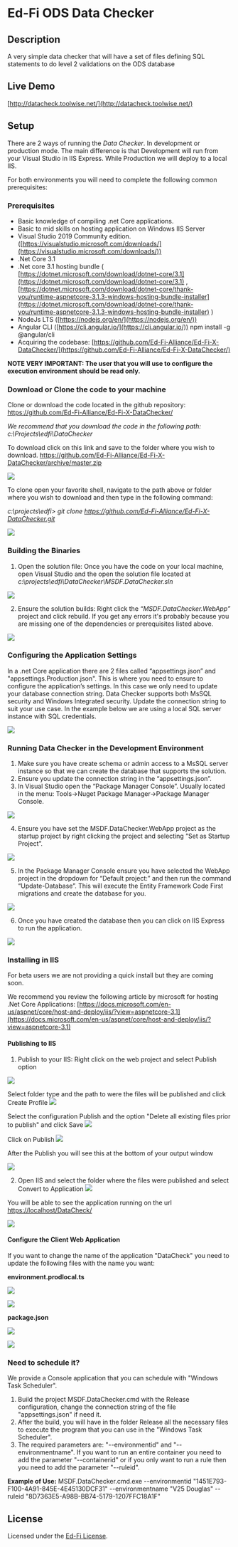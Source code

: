 ﻿Ed-Fi ODS Data Checker
============

Description
------------
A very simple data checker that will have a set of files defining SQL statements to do level 2 validations on the ODS database

Live Demo
------------

[http://datacheck.toolwise.net/](http://datacheck.toolwise.net/)

Setup
------------

There are 2 ways of running the *Data Checker*. In development or production mode. The main difference is that Development will run from your Visual Studio in IIS Express. While Production we will deploy to a local IIS.

For both environments you will need to complete the following common prerequisites:

### Prerequisites ###

* Basic knowledge of compiling .net Core applications.  
* Basic to mid skills on hosting application on Windows IIS Server
* Visual Studio 2019 Community edition. ([https://visualstudio.microsoft.com/downloads/](https://visualstudio.microsoft.com/downloads/))
* .Net Core 3.1
* .Net core 3.1 hosting bundle ( [https://dotnet.microsoft.com/download/dotnet-core/3.1](https://dotnet.microsoft.com/download/dotnet-core/3.1) , [https://dotnet.microsoft.com/download/dotnet-core/thank-you/runtime-aspnetcore-3.1.3-windows-hosting-bundle-installer](https://dotnet.microsoft.com/download/dotnet-core/thank-you/runtime-aspnetcore-3.1.3-windows-hosting-bundle-installer) )
* NodeJs LTS ([https://nodejs.org/en/](https://nodejs.org/en/))
* Angular CLI ([https://cli.angular.io/](https://cli.angular.io/)) npm install -g @angular/cli
* Acquiring the codebase: [https://github.com/Ed-Fi-Alliance/Ed-Fi-X-DataChecker/](https://github.com/Ed-Fi-Alliance/Ed-Fi-X-DataChecker/)
    
**NOTE VERY IMPORTANT: The user that you will use to configure the execution environment should be read only.**

### Download or Clone the code to your machine ###

Clone or download the code located in the github repository: https://github.com/Ed-Fi-Alliance/Ed-Fi-X-DataChecker/ 

*We recommend that you download the code in the following path: c:\Projects\edfi\DataChecker*

To download click on this link and save to the folder where you wish to download. https://github.com/Ed-Fi-Alliance/Ed-Fi-X-DataChecker/archive/master.zip

![](https://drive.google.com/uc?export=view&id=1LtdR_KQEAumchiPDSmrXyEiN4KM_Puad)

To clone open your favorite shell, navigate to the path above or folder where you wish to download and then type in the following command: 

*c:\projects\edfi\> git clone https://github.com/Ed-Fi-Alliance/Ed-Fi-X-DataChecker.git*

![](https://drive.google.com/uc?export=view&id=1Y9cnuKUd_OpetNMK0Og07JDDlvxt_DO7)

### Building the Binaries ###

1) Open the solution file: Once you have the code on your local machine, open Visual Studio and the open the solution file located at *c:\projects\edfi\DataChecker\MSDF.DataChecker.sln*

![](https://drive.google.com/uc?export=view&id=1DFE5RKkmplR__Y8cWjSoCQR-gDPFzT3S)

2) Ensure the solution builds: Right click the *“MSDF.DataChecker.WebApp”* project and click rebuild. If you get any errors it's probably because you are missing one of the dependencies or prerequisites listed above.

![](https://drive.google.com/uc?export=view&id=179QUdy15gIxmGBM1IHg70T4IH2GMHMqK)

### Configuring the Application Settings ###
In a .net Core application there are 2 files called “appsettings.json” and "appsettings.Production.json". This is where you need to ensure to configure the application’s settings. In this case we only need to update your database connection string. Data Checker supports both MsSQL security and Windows Integrated security. Update the connection string to suit your use case. In the example below we are using a local SQL server instance with SQL credentials.

![](https://drive.google.com/uc?export=view&id=1Hv8WXm3w_h2Z-FrtBfbm-oDxLpBDCj8X)

### Running Data Checker in the Development Environment ###

1.  Make sure you have create schema or admin access to a MsSQL server instance so that we can create the database that supports the solution.
2.  Ensure you update the connection string in the “appsettings.json”.
3.  In Visual Studio open the “Package Manager Console”. Usually located in the menu: Tools->Nuget Package Manager->Package Manager Console.

![](https://drive.google.com/uc?export=view&id=14__G-0-lXF8E4btKXcdA07WQ5YD6_5QI)

4.  Ensure you have set the MSDF.DataChecker.WebApp project as the startup project by right clicking the project and selecting “Set as Startup Project”.

![](https://drive.google.com/uc?export=view&id=1lWY3rqJeu6ZJ7hTsoundXHZV0-VA1lih)
    
5.  In the Package Manager Console ensure you have selected the WebApp project in the dropdown for “Default project:” and then run the command “Update-Database”. This will execute the Entity Framework Code First migrations and create the database for you.

![](https://drive.google.com/uc?export=view&id=17Gg7dbpiGy44uTvfWigCnjR8fhMB2IMZ)

6. Once you have created the database then you can click on IIS Express to run the application.

![](https://drive.google.com/uc?export=view&id=1Tgzr5YAtob5RdziAczkWj5sUgeblIrcq)

### Installing in IIS ###

For beta users we are not providing a quick install but they are coming soon.

We recommend you review the following article by microsoft for hosting .Net Core Applications: [https://docs.microsoft.com/en-us/aspnet/core/host-and-deploy/iis/?view=aspnetcore-3.1](https://docs.microsoft.com/en-us/aspnet/core/host-and-deploy/iis/?view=aspnetcore-3.1)

#### Publishing to IIS ####

1. Publish to your IIS: 
Right click on the web project and select Publish option

![](https://drive.google.com/uc?export=view&id=1E4T6hKLXjbb6-zhNrFkuz5n3iXiOH4v2)

Select folder type and the path to were the files will be published and click Create Profile
![](https://drive.google.com/uc?export=view&id=1skE-tjTv6gza6HMA2iakNjgfFqFLhJ_x)

Select the configuration Publish and the option "Delete all existing files prior to publish" and click Save
![](https://drive.google.com/uc?export=view&id=1SbWl4SYlfzW7dT1xcvA2654DuU0DiA-s)

Click on Publish
![](https://drive.google.com/uc?export=view&id=1T9w3Qk_Az807zqjwlUrZynu4uENfgRrA)

After the Publish you will see this at the bottom of your output window

![](https://drive.google.com/uc?export=view&id=1x3h4RltZHmNwnViY54FtWdXRkrpEKcW4)

2. Open IIS and select the folder where the files were published and select Convert to Application
![](https://drive.google.com/uc?export=view&id=1IOA8wgrtDTZKHiOIPoGm0E4Q30BMTub3)

You will be able to see the application running on the url [https://localhost/DataCheck/](https://localhost/DataCheck/)

![](https://drive.google.com/uc?export=view&id=1AxYkWTixg6_qD5i9PPG3AZqnj6zphQAq)

#### Configure the Client Web Application ####

If you want to change the name of the application "DataCheck" you need to update the following files with the name you want:  

**environment.prodlocal.ts**

![](https://drive.google.com/uc?export=view&id=14iWDXFj5LYPNdKAQhUB8gDzuIxSDj08Q)

![](https://drive.google.com/uc?export=view&id=1WN46ppNj617C0jpeod8_wvNNLd-IW4DE)

**package.json**

![](https://drive.google.com/uc?export=view&id=1XxGiFztk8whhgiZO0p4QNCrXKg8tw0ei)

![](https://drive.google.com/uc?export=view&id=12VStT7LM95bnHWbngA28hPx9OGO-JlgU)

### Need to schedule it? ###
We provide a Console application that you can schedule with "Windows Task Scheduler".

1. Build the project MSDF.DataChecker.cmd with the Release configuration, change the connection string of the file "appsettings.json" if need it.
2. After the build, you will have in the folder Release all the necessary files to execute the program that you can use in the "Windows Task Scheduler".
3. The required parameters are: "--environmentid" and "--environmentname". If you want to run an entire container you need to add the parameter "--containerid" or if you only want to run a rule then you need to add the parameter "--ruleid".

**Example of Use:**
MSDF.DataChecker.cmd.exe --environmentid "1451E793-F100-4A91-845E-4E45130DCF31" --environmentname "V25 Douglas" --ruleid "8D7363E5-A98B-BB74-5179-1207FFC18A1F"

## License

Licensed under the [Ed-Fi
License](https://www.ed-fi.org/getting-started/license-ed-fi-technology/).
